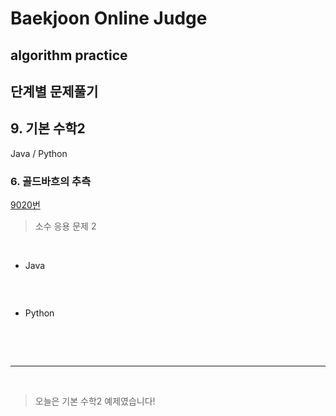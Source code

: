 # Baekjoon Online Judge

## algorithm practice

## 단계별 문제풀기

## 9. 기본 수학2

Java / Python
<br>

### 6. 골드바흐의 추측
[9020번](https://www.acmicpc.net/problem/9020) 

> 소수 응용 문제 2
<br>

- Java

```java

``` 

<br>

- Python

```python

```

<br><br>

---

<br>


> 오늘은 기본 수학2 예제였습니다!

